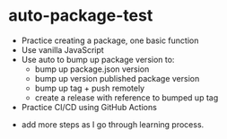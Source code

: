 # auto-package-test

- Practice creating a package, one basic function
- Use vanilla JavaScript
- Use auto to bump up package version to:
  - bump up package.json version
  - bump up version published package version
  - bump up tag + push remotely
  - create a release with reference to bumped up tag
- Practice CI/CD using GitHub Actions

* add more steps as I go through learning process.
